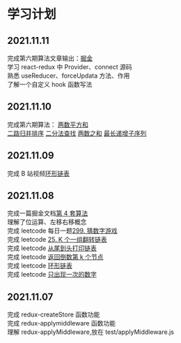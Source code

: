 # 学习计划

## 2021.11.11

完成第六期算法文章输出：[掘金](https://juejin.cn/post/7029308634052067365)  
学习 react-redux 中 Provider、connect 源码  
熟悉 useReducer、forceUpdata 方法、作用  
了解一个自定义 hook 函数写法

## 2021.11.10

完成第六期算法：
[两数平方和](https://github.com/chunhuigao/web-studybook/blob/master/web/part5/1.js)  
[二路归并排序](https://github.com/chunhuigao/web-studybook/blob/master/web/part5/2.js)
[二分法查找](https://github.com/chunhuigao/web-studybook/blob/master/web/part5/3.js)
[两数之和](https://github.com/chunhuigao/web-studybook/blob/master/web/part5/4.js)
[最长递增子序列](https://github.com/chunhuigao/web-studybook/blob/master/web/part5/5.js)

## 2021.11.09

完成 B 站视频[环形链表](https://www.bilibili.com/video/BV1nv411M7Rm/)

## 2021.11.08

完成一篇掘金文档[第 4 套算法](https://juejin.cn/post/7028185581993590815)  
理解了位运算、左移右移概念  
完成 leetcode 每日一题[299. 猜数字游戏](https://leetcode-cn.com/problems/bulls-and-cows/)  
完成 leetcode [25. K 个一组翻转链表](https://leetcode-cn.com/problems/reverse-nodes-in-k-group/)  
完成 leetcode [从尾到头打印链表](https://leetcode-cn.com/problems/cong-wei-dao-tou-da-yin-lian-biao-lcof/)  
完成 leetcode [返回倒数第 k 个节点](https://leetcode-cn.com/problems/kth-node-from-end-of-list-lcci/)  
完成 leetcode [环形链表](https://leetcode-cn.com/problems/linked-list-cycle/)  
完成 leetcode [只出现一次的数字](https://leetcode-cn.com/problems/WGki4K/)

## 2021.11.07

完成 redux-createStore 函数功能  
完成 redux-applymiddleware 函数功能  
理解 redux-applyMiddleware,放在 test/applyMiddleware.js
